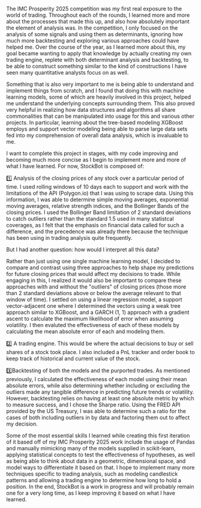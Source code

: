 The IMC Prosperity 2025 competition was my first real exposure to the world of trading. Throughout each of the rounds, I learned more and more about the processes that made this up, and also how absolutely important the element of analysis was. In the competition, I only focused on the analysis of some signals and using them as determinants, ignoring how much more backtesting and exploring various approaches could have helped me. Over the course of the year, as I learned more about this, my goal became wanting to apply that knowledge by actually creating my own trading engine, replete with both determinant analysis and backtesting, to be able to construct something similar to the kind of constructions I have seen many quantitative analysts focus on as well.

Something that is also very important to me is being able to understand and implement things from scratch, and I found that doing this with machine learning models, some of which are heavily involved in this project, helped me understand the underlying concepts surrounding them. This also proved very helpful in realizing how data structures and algorithms all share commonalities that can be manipulated into usage for this and various other projects. In particular, learning about the tree-based modeling XGBoost employs and support vector modeling being able to parse large data sets fed into my comprehension of overall data analysis, which is invaluable to me.

I want to complete this project in stages, with my code improving and becoming much more concise as I begin to implement more and more of what I have learned. For now, StockBot is composed of:

1️⃣ Analysis of the closing prices of any stock over a particular period of time. I used rolling windows of 10 days each to support and work with the limitations of the API (Polygon.io) that I was using to scrape data. Using this information, I was able to determine simple moving averages, exponential moving averages, relative strength indices, and the Bollinger Bands of the closing prices. I used the Bollinger Band limitation of 2 standard deviations to catch outliers rather than the standard 1.5 used in many statistcal coverages, as I felt that the emphasis on financial data called for such a difference, and the precedence was already there because the technique has been using in trading analysis quite frequently. 

But I had another question: how would I interpret all this data?

Rather than just using one single machine learning model, I decided to compare and contrast using three approaches to help shape my predictions for future closing prices that would affect my decisions to trade. While engaging in this, I realized it would also be important to compare these approaches with and without the "outliers" of closing prices (those more than 2 standard deviations above or below the average relevant to that window of time). I settled on using a linear regression model, a support vector-adjacent one where I determined the vectors using a weak tree approach similar to XGBoost, and a GARCH (1, 1) approach with a gradient ascent to calculate the maximum likelihood of error when assuming volatility. I then evaluted the effectiveness of each of these models by calculating the mean absolute error of each and modeling them. 

2️⃣ A trading engine. This would be where the actual decisions to buy or sell shares of a stock took place. I also included a PnL tracker and order book to keep track of historical and current value of the stock.

3️⃣Backtesting of both the models and the purported trades. As mentioned previously, I calculated the effectiveness of each model using their mean absolute errors, while also determining whether including or excluding the outliers made any tangible difference in predicting future trends or volatility. However, backtesting relies on having at least one absolute metric by which to measure success, and I chose the Sharpe ratio. Using the FRED API provided by the US Treasury, I was able to determine such a ratio for the cases of both including outliers in by data and factoring them out to affect my decision.

Some of the most essential skills I learned while creating this first iteration of it based off of my IMC Prosperity 2025 work include the usage of Pandas and manually mimicking many of the models supplied in scikit-learn, applying statistical concepts to test the effectiveness of hypotheses, as well as being able to think about data in a geometric, dimensional space, and model ways to differentiate it based on that. I hope to implement many more techniques specific to trading analysis, such as modeling candlestick patterns and allowing a trading engine to determine how long to hold a position. In the end, StockBot is a work in progress and will probably remain one for a very long time, as I keep improving it based on what I have learned.
